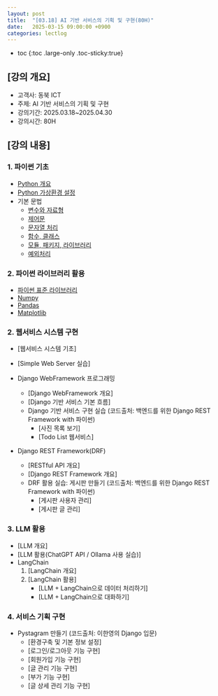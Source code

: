 ```yaml
---
layout: post
title:  "[03.18] AI 기반 서비스의 기획 및 구현(80H)"
date:   2025-03-15 09:00:00 +0900
categories: lectlog
---
```

- toc
{:toc .large-only .toc-sticky:true}

## [강의 개요]

* 고객사: 동북 ICT
* 주제: AI 기반 서비스의 기획 및 구현
* 강의기간: 2025.03.18~2025.04.30
* 강의시간: 80H

## [강의 내용]

### 1. 파이썬 기초

- [Python 개요](/material/S01-01-01-01_01-PythonOverview)
- [Python 가상환경 설정](/material/S01-01-02-01_01-VirtualEnvironment)
- 기본 문법
    - [변수와 자료형](/material/S01-01-03-01_01-VariablesDataTypes)
    - [제어문](/material/S01-01-03-02_01-ControlStatements)
    - [문자열 처리](/material/S01-01-03-03_01-StringProcess)
    - [함수, 클래스](/material/S01-01-03-04_01-FunctionsClasses)
    - [모듈, 패키지, 라이브러리](/material/S01-01-03-05_01-Modules)
    - [예외처리](/material/S01-01-03-06_01-Exceptions)

### 2. 파이썬 라이브러리 활용
- [파이썬 표준 라이브러리](/material/S01-01-04-01_01-StandardLibrary)
- [Numpy](/material/S01-01-04-02_01-Numpy)
- [Pandas](/material/S01-01-04-03_01-Pandas)
- [Matplotlib](/material/S01-01-04-04_01-Matplotlib)

### 2. 웹서비스 시스템 구현

- [웹서비스 시스템 기초]
- [Simple Web Server 실습]

- Django WebFramework 프로그래밍
    - [Django WebFramework 개요]
    - [Django 기반 서비스 기본 흐름]
    - Django 기반 서비스 구현 실습 (코드출처: 백엔드를 위한 Django REST Framework with 파이썬)
        - [사진 목록 보기]
        - [Todo List 웹서비스]

- Django REST Framework(DRF)
    - [RESTful API 개요]
    - [Django REST Framework 개요]
    - DRF 활용 실습: 게시판 만들기 (코드출처: 백엔드를 위한 Django REST Framework with 파이썬)
        - [게시판 사용자 관리]
        - [게시판 글 관리]


### 3. LLM 활용

- [LLM 개요]
- [LLM 활용(ChatGPT API / Ollama 사용 실습)]
- LangChain
    1. [LangChain 개요]
    2. [LangChain 활용]
        - [LLM + LangChain으로 데이터 처리하기]
        - [LLM + LangChain으로 대화하기]


### 4. 서비스 기획 구현

- Pystagram 만들기 (코드출처: 이한영의 Django 입문)
    - [환경구축 및 기본 정보 설정]
    - [로그인/로그아웃 기능 구현]
    - [회원가입 기능 구현]
    - [글 관리 기능 구현]
    - [부가 기능 구현]
    - [글 상세 관리 기능 구현]